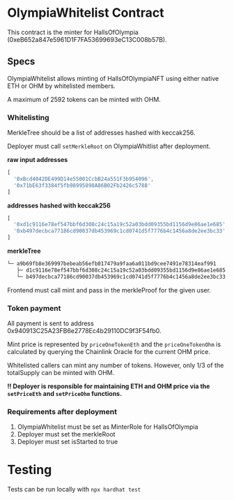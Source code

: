 # OlympiaWhitelist Contract
This contract is the minter for HallsOfOlympia (0xeB652a847e5961D1F7FA53699693eC13C008b57B).

## Specs
OlympiaWhitelist allows minting of HallsOfOlympiaNFT using either native ETH or OHM by whitelisted members.

A maximum of 2592 tokens can be minted with OHM.

### Whitelisting
MerkleTree should be a list of addresses hashed with keccak256.

Deployer must call `setMerkleRoot` on OlympiaWhitlist after deployment.

**raw input addresses**
```javascript
[
  '0xBcd4042DE499D14e55001CcbB24a551F3b954096',
  '0x71bE63f3384f5fb98995898A86B02Fb2426c5788'
]
```

**addresses hashed with keccak256**
```javascript
[
  '0xd1c9116e78ef547bbf6d308c24c15a19c52a03bdd09355bd1156d9e86ae1e685',
  '0xb497decbca77186cd90037db453969c1cd0741d5f7776b4c1456a8de2ee3bc33'
]
```

**merkleTree**
```javascript
└─ a9b69fb8e369997bebeab56efb017479a9faa6a011bd9cee7491e78314eaf991
   ├─ d1c9116e78ef547bbf6d308c24c15a19c52a03bdd09355bd1156d9e86ae1e685
   └─ b497decbca77186cd90037db453969c1cd0741d5f7776b4c1456a8de2ee3bc33
```

Frontend must call mint and pass in the merkleProof for the given user.

### Token payment
All payment is sent to address 0x940913C25A23FB6e2778Ec4b29110DC9f3F54fb0.

Mint price is represented by `priceOneTokenEth` and the `priceOneTokenOhm` is calculated by querying the Chainlink Oracle for the current OHM price.

Whitelisted callers can mint any number of tokens. However, only 1/3 of the totalSupply can be minted with OHM.

**!! Deployer is responsible for maintaining ETH and OHM price via the `setPriceEth` and `setPriceOhm` functions.**

### Requirements after deployment
1. OlympiaWhitelist must be set as MinterRole for HallsOfOlympia
2. Deployer must set the merkleRoot
3. Deployer must set isStarted to true

# Testing
Tests can be run locally with `npx hardhat test`